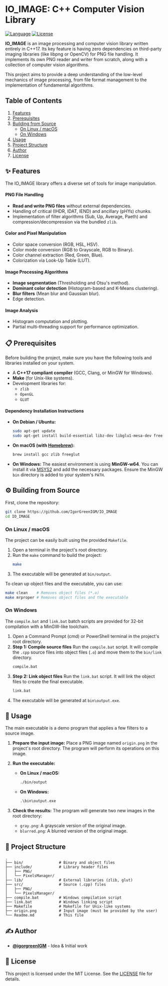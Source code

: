 # IO_IMAGE: C++ Computer Vision Library

[![Language](https://img.shields.io/badge/Language-C%2B%2B17-blue.svg)](https://isocpp.org/)
[![License](https://img.shields.io/badge/License-MIT-green.svg)](LICENSE)

**IO_IMAGE** is an image processing and computer vision library written entirely in C++17. Its key feature is having zero dependencies on third-party imaging libraries (like libpng or OpenCV) for PNG file handling. It implements its own PNG reader and writer from scratch, along with a collection of computer vision algorithms.

This project aims to provide a deep understanding of the low-level mechanics of image processing, from file format management to the implementation of fundamental algorithms.

## Table of Contents

1.  [Features](#-features)
2.  [Prerequisites](#-prerequisites)
3.  [Building from Source](#-building-from-source)
    *   [On Linux / macOS](#on-linux--macos)
    *   [On Windows](#on-windows)
4.  [Usage](#-usage)
5.  [Project Structure](#-project-structure)
6.  [Author](#-author)
7.  [License](#-license)

## ✨ Features

The IO_IMAGE library offers a diverse set of tools for image manipulation.

#### PNG File Handling
- **Read and write PNG files** without external dependencies.
- Handling of critical (IHDR, IDAT, IEND) and ancillary (pHYs) chunks.
- Implementation of filter algorithms (Sub, Up, Average, Paeth) and compression/decompression via the bundled `zlib`.

#### Color and Pixel Manipulation
- Color space conversion (RGB, HSL, HSV).
- Color mode conversion (RGB to Grayscale, RGB to Binary).
- Color channel extraction (Red, Green, Blue).
- Colorization via Look-Up Table (LUT).

#### Image Processing Algorithms
- **Image segmentation** (Thresholding and Otsu's method).
- **Dominant color detection** (Histogram-based and K-Means clustering).
- **Blur filters** (Mean blur and Gaussian blur).
- Edge detection.

#### Image Analysis
- Histogram computation and plotting.
- Partial multi-threading support for performance optimization.

## 📋 Prerequisites

Before building the project, make sure you have the following tools and libraries installed on your system.

- A **C++17 compliant compiler** (GCC, Clang, or MinGW for Windows).
- **Make** (for Unix-like systems).
- Development libraries for:
  - `zlib`
  - `OpenGL`
  - `GLUT`

#### Dependency Installation Instructions

- **On Debian / Ubuntu:**
  ```sh
  sudo apt-get update
  sudo apt-get install build-essential libz-dev libglu1-mesa-dev freeglut3-dev
  ```
- **On macOS (with [Homebrew](https://brew.sh/)):**
  ```sh
  brew install gcc zlib freeglut
  ```
- **On Windows:**
  The easiest environment is using **MinGW-w64**. You can install it via [MSYS2](https://www.msys2.org/) and add the necessary packages. Ensure the MinGW `bin` directory is added to your system's `PATH`.

## ⚙️ Building from Source

First, clone the repository:
```sh
git clone https://github.com/IgorGreenIGM/IO_IMAGE
cd IO_IMAGE
```

### On Linux / macOS

The project can be easily built using the provided `Makefile`.

1.  Open a terminal in the project's root directory.
2.  Run the `make` command to build the project:
    ```sh
    make
    ```
3.  The executable will be generated at `bin/output`.

To clean up object files and the executable, you can use:
```sh
make clean    # Removes object files (*.o)
make mrproper # Removes object files and the executable
```

### On Windows

The `compile.bat` and `link.bat` batch scripts are provided for 32-bit compilation with a MinGW-like toolchain.

1.  Open a Command Prompt (cmd) or PowerShell terminal in the project's root directory.
2.  **Step 1: Compile source files**
    Run the `compile.bat` script. It will compile the `.cpp` source files into object files (`.o`) and move them to the `bin/link` directory.
    ```cmd
    compile.bat
    ```
3.  **Step 2: Link object files**
    Run the `link.bat` script. It will link the object files to create the final executable.
    ```cmd
    link.bat
    ```
4.  The executable will be generated at `bin\output.exe`.

## 🚀 Usage

The main executable is a demo program that applies a few filters to a source image.

1.  **Prepare the input image:**
    Place a PNG image named `origin.png` in the project's root directory. The program will perform its operations on this image.

2.  **Run the executable:**
    - **On Linux / macOS:**
      ```sh
      ./bin/output
      ```
    - **On Windows:**
      ```cmd
      .\bin\output.exe
      ```

3.  **Check the results:**
    The program will generate two new images in the root directory:
    - `gray.png`: A grayscale version of the original image.
    - `blurred.png`: A blurred version of the original image.

## 📁 Project Structure

```
.
├── bin/                # Binary and object files
├── include/            # Library header files
│   ├── PNG/
│   └── PixelsManager/
├── lib/                # External libraries (zlib, glut)
├── src/                # Source (.cpp) files
│   ├── PNG/
│   └── PixelsManager/
├── compile.bat         # Windows compilation script
├── link.bat            # Windows linking script
├── Makefile            # Makefile for Unix-like systems
├── origin.png          # Input image (must be provided by the user)
└── Readme.md           # This file
```

## ✍️ Author

-   **[@igorgreenIGM](https://github.com/igorgreenIGM)** - Idea & Initial work

## 📜 License

This project is licensed under the MIT License. See the [LICENSE](LICENSE) file for details.